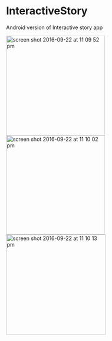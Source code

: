 # InteractiveStory
Android version of Interactive story app

<img width="268" alt="screen shot 2016-09-22 at 11 09 52 pm" src="https://cloud.githubusercontent.com/assets/15914563/18773955/d572feae-8119-11e6-940f-925ee2069bad.png">


<img width="267" alt="screen shot 2016-09-22 at 11 10 02 pm" src="https://cloud.githubusercontent.com/assets/15914563/18773953/d25821cc-8119-11e6-9435-aa3d34af751f.png">

<img width="270" alt="screen shot 2016-09-22 at 11 10 13 pm" src="https://cloud.githubusercontent.com/assets/15914563/18774406/644f0164-811e-11e6-828a-5c665c121cc3.png">
